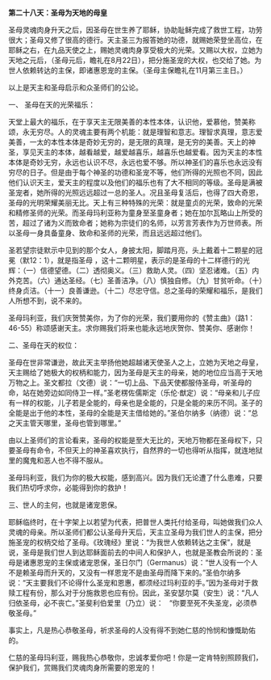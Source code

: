 **第二十八天：圣母为天地的母皇**

圣母灵魂肉身升天之后，因圣母在世生养了耶稣，协助耻稣完成了救世工程，功劳很大；圣母又修了很高的德行。天主圣三为报答她的功德，就赐她荣登坐高位，在耶稣之右，在九品天使之上，赐她灵魂肉身享受极大的光荣。又赐以大权，立她为天地之元后，（圣母元后，瞻礼在8月22日），把分施圣宠的大权，也交给了她。为世人依赖转达的主保，即诸惠恩宠的主保。（圣母主保瞻礼在11月第三主日。）

以上是天主和圣母启示和众圣师们的公论。

一、 圣母在天的光荣福乐：

天堂上最大的福乐，在于享天主无限美善的本性本体，认识他，爱慕他，赞美称颂，永无穷尽。人的灵魂主要有两个机能：就是理智和意志。理智求真理，意志爱美善，一太的本性本体是奇妙无穷的，是无限的真理，是无穷的美善。天上的神圣，享见天主的本体，越看越爱，越爱越喜乐，越喜乐也越爱看。因为天主的本性本体是奇妙无穷，永远也认识不尽，永远也爱不够。所以神圣们的喜乐也永远没有穷尽的日子。但是由于每个神圣的功德和圣宠不等，他们所得的光照也不同，因此他们认识天主，爱天主的程度以及他们的福乐也有了大不相同的等级。圣母是满被圣宠者，她所得的光照远远超过一总的圣人。况且圣母复活后，也得了四大奇恩，圣母的光明荣耀美丽无比。天上有三种特殊的光荣：就是童贞的光荣，致命的光荣和精修圣师的光荣。而圣母玛利亚称为童身至圣童身者；她在加尔瓦略山上所受的苦，超过了诸为义而致命者；她称为宗徒们的名师，以芳言芳表作为万世师表。所以圣母一身具备童身、致命和圣师的光荣，而且远远超过他们。

圣若望宗徒默示中见到的那个女人，身披太阳，脚踏月亮，头上戴着十二颗星的冠冕（默12：1），就是指圣母 ，这十二颗明星，表示的是圣母的十二样德行的光辉：（一）信德望德。（二）透彻奥义。（三）救助人灵。（四）坚忍诸难。（五）内外克苦。（六）通达圣经。（七）圣善洁净。（八）慎独自修。（九）甘贫听命。（十）终身贞洁。（十一）良善谦逊。（十二）尽忠守信。总之圣母的荣耀和福乐，是我们人所想不到，说不来的。

圣母玛利亚，我们庆贺赞美你，为了你的光荣，我们要用你的《赞主曲》（路1：46-55）称颂感谢天主。求你赐我们将来也能永远地庆贺你、赞美你、感谢你！

二、圣母在天的权位：

圣母在世非常谦逊，故此天主举扬他她超越诸天使圣人之上，立她为天地之母皇，天主赐给了她极大的权柄和能力，因为圣母是天主的母亲，她的地位应当高于天地万物之上。圣文都拉（文德）说：“一切上品、下品天使都服侍圣母，听圣母的命，站在她旁边如同侍卫一样。”圣老楞佐儒斯定（乐伦·猷定）说：“母亲和儿子应有一样的权能，儿子若是全能的，母亲也是全能的，只是全能的来历不同。圣子的全能是出于他的本性，圣母的全能是天主借给她的。”圣伯尔纳多（纳德）说：“总之天主管天哪里，圣母也管到哪里。”

由以上圣师们的言论看来，圣母的权能是至大无比的，天地万物都在圣母权下，只要圣母有命令，不但天上的神圣喜欢执行，自然界的一切也得听从指挥，就连地狱里的魔鬼和恶人也不得不服从。

圣母玛利亚，我们为你的极大权能，感到高兴。因为我们无论遭了什么患难，只要我们热切呼求你，必能得到你的救护！

三、世人的主何，也就是诸宠恩保。

耶稣临终时，在十字架上以若望为代表，把普世人类托付给圣母，叫她做我们众人灵魂的母亲。所以圣师们都公认圣母升天后，天主立圣母为我们世人的主保，把分施圣宠的权柄交给了圣母。《玫瑰经》里说：“为我世人依赖转达之主保”，就是说，圣母是我们世人到达耶稣面前去的中间人和保护人，也就是圣教会所说的：圣母是诸惠恩宠的主保或诸宠恩保，圣日尔门（Germanus）说：“世人没有一个人不是赖圣母而升天的，又没有一样恩宠不是由圣母而降下来的。”圣伯尔纳多说：“天主要我们不论得什么圣宠和恩惠，都须经过玛利亚的手。”因为圣母对于救赎工程有份，那么对于分施救恩也应有份。因此，圣安瑟尔莫（安生）说：“凡人归依圣母，必不丧亡。”圣斐利伯爱里（乃立）说：   “你要至死不失圣宠，必须恭敬圣母。”

事实上，凡是热心恭敬圣母，祈求圣母的人没有得不到她仁慈的怜悯和慷慨助佑的。

仁慈的圣母玛利亚，赐我热心恭敬你，忠诚孝爱你吧！你是一定肯特别照顾我们，保护我们，赏赐我们灵魂肉身所需要的恩宠的！